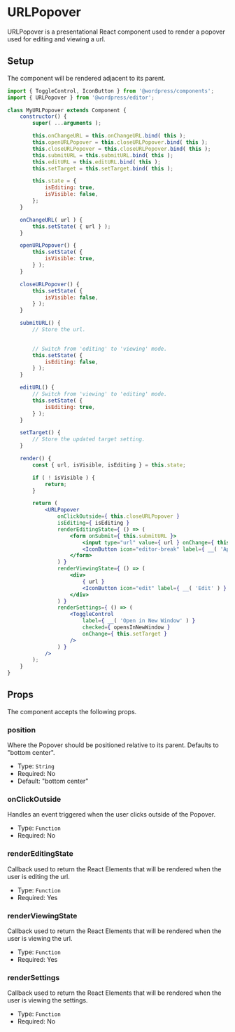 URLPopover
===========

URLPopover is a presentational React component used to render a popover used for editing and viewing a url.

## Setup

The component will be rendered adjacent to its parent.

```jsx
import { ToggleControl, IconButton } from '@wordpress/components';
import { URLPopover } from '@wordpress/editor';

class MyURLPopover extends Component {
	constructor() {
		super( ...arguments );

		this.onChangeURL = this.onChangeURL.bind( this );
		this.openURLPopover = this.closeURLPopover.bind( this );
		this.closeURLPopover = this.closeURLPopover.bind( this );
		this.submitURL = this.submitURL.bind( this );
		this.editURL = this.editURL.bind( this );
		this.setTarget = this.setTarget.bind( this );

		this.state = {
			isEditing: true,
			isVisible: false,
		};
	}

	onChangeURL( url ) {
		this.setState( { url } );
	}

	openURLPopover() {
		this.setState( {
			isVisible: true,
		} );
	}

	closeURLPopover() {
		this.setState( {
			isVisible: false,
		} );
	}

	submitURL() {
		// Store the url.
		

		// Switch from 'editing' to 'viewing' mode.
		this.setState( {
			isEditing: false,
		} );
	}

	editURL() {
		// Switch from 'viewing' to 'editing' mode.
		this.setState( {
			isEditing: true,
		} );
	}

	setTarget() {
		// Store the updated target setting.
	}

	render() {
		const { url, isVisible, isEditing } = this.state;

		if ( ! isVisible ) {
			return;
		}

		return (
			<URLPopover
				onClickOutside={ this.closeURLPopover }
				isEditing={ isEditing }
				renderEditingState={ () => (
					<form onSubmit={ this.submitURL }>
						<input type="url" value={ url } onChange={ this.onChangeURL } />
						<IconButton icon="editor-break" label={ __( 'Apply' ) } type="submit" />
					</form>
				) }
				renderViewingState={ () => (
					<div>
						{ url }
						<IconButton icon="edit" label={ __( 'Edit' ) } onClick={ this.editURL } />
					</div>
				) }
				renderSettings={ () => (
					<ToggleControl
						label={ __( 'Open in New Window' ) }
						checked={ opensInNewWindow }
						onChange={ this.setTarget }
					/>
				) }
			/>
		);
	}
}
```

## Props

The component accepts the following props.

### position

Where the Popover should be positioned relative to its parent. Defaults to "bottom center".

- Type: `String`
- Required: No
- Default: "bottom center"

### onClickOutside

Handles an event triggered when the user clicks outside of the Popover.

- Type: `Function`
- Required: No

### renderEditingState

Callback used to return the React Elements that will be rendered when the user is editing the url.

- Type: `Function`
- Required: Yes

### renderViewingState

Callback used to return the React Elements that will be rendered when the user is viewing the url.

- Type: `Function`
- Required: Yes

### renderSettings

Callback used to return the React Elements that will be rendered when the user is viewing the settings.

- Type: `Function`
- Required: No
